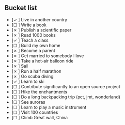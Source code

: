 ## Bucket list

  -  [✓         ]  Live in another country
  -  [☐         ]  Write a book
  -  [✗         ]  Publish a scientific paper
  -  [✗         ]  Read 1000 books
  -  [✓         ]  Teach a class
  -  [☐         ]  Build my own home
  -  [✗         ]  Become a parent
  -  [✗         ]  Get married to somebody I love
  -  [✗         ]  Take a hot-air balloon ride
  -  [✗         ]  Sail
  -  [✗         ]  Run a half marathon
  -  [✗         ]  Go scuba diving
  -  [✓         ]  Learn to ski
  -  [☐         ]  Contribute significantly to an open source project
  -  [☐         ]  Hike the enchantments
  -  [☐         ]  Do a long backpacking trip (pct, jmt, wonderland)
  -  [☐         ]  See auroras
  -  [☐         ]  Learn to play a music instrument
  -  [☐         ]  Visit 100 countries
  -  [☐         ]  Climb Great wall, China

